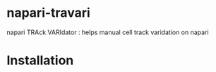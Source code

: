 # napari-travari
napari TRAck VARIdator : helps manual cell track varidation on napari

# Installation


